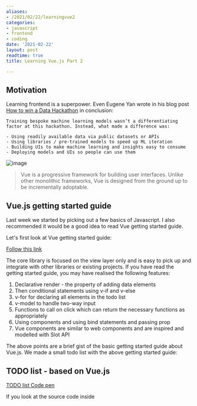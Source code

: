 ```yaml
---
aliases:
- /2021/02/22/learningvue2
categories:
- javascript
- frontend
- coding
date: '2021-02-22'
layout: post
readtime: true
title: Learning Vue.js Part 2

---
```


## Motivation

Learning frontend is a superpower. Even Eugene Yan wrote in his blog post [How to win a Data Hackathon](https://eugeneyan.com/writing/how-to-win-data-hackathon/) in
conclusion:

```
Training bespoke machine learning models wasn’t a differentiating factor at this hackathon. Instead, what made a difference was:

- Using readily available data via public datasets or APIs
- Using libraries / pre-trained models to speed up ML iteration
- Building UIs to make machine learning and insights easy to consume
- Deploying models and UIs so people can use them
```

![image](https://user-images.githubusercontent.com/24592806/108724626-889e3a00-754b-11eb-9a51-0c809b9f8867.png)

> Vue is a progressive framework for building user interfaces. Unlike other monolithic frameworks, Vue is designed from the ground up to be 
incrementally adoptable.

## Vue.js getting started guide

Last week we started by picking out a few basics of Javascript. I also recommended it would be a good idea to read Vue getting started guide.

Let's first look at Vue getting started guide:

[Follow this link](https://vuejs.org/v2/guide/)

The core library is focused on the view layer only and is easy to pick up and integrate with other libraries or 
existing projects. If you have read the getting started guide, you may have realised the following features:

1. Declarative render - the property of adding data elements
2. Then conditional statements using v-if and v-else
3. v-for for declaring all elements in the todo list
4. v-model to handle two-way input
5. Functions to call on click which can return the necessary functions as appropriately
6. Using components and using bind statements and passing prop
7. Vue components are similar to web components and are inspired and modelled with Slot API

The above points are a brief gist of the basic getting started guide about Vue.js. We made a small todo list with the above getting started guide:

## TODO list - based on Vue.js

[TODO list Code pen](https://codepen.io/kurianbenoy-aot/pen/poNWNpM)


If you look at the source code inside <script> tag:

```
export default {
  data() {
  .....
  },
  methods: {
  ....
    functions to be used for various use cases
  },
  computed: {
    ...
  }
```

- *data*: used for deciding properties of vue.js application
- *methods*: Used for various methods, like what functionality to occur when a button is to be clicked or calling APIs etc
- *computed*: Used for calculating values based on predefined data. There are both getters and setters functionality with this method


style - contains the functionality for using CSS to make your application look great
  
template - is the special place where all the Vue.js magic comes in place. In generally most of the folks use Vue.js with templates,
  even though there is [Vue render functions](https://vuejs.org/v2/guide/render-function.html) which I guess is mainly used React. In the case of templates, when you are using v-(suffix) it always is something special. It can be something like binding variables, methods, 
 loops, etc.
  
 ## Vue-cli to create Vue projects
 
Vue-cli is the best to initialize and get started with learning any new project the first time. This can be the equivalent of create-react-app in React world and the equivalent of [create-ml-app](https://github.com/shreyashankar/create-ml-app) build by Shreyas Shankar for ML projects.

It has multiple features like supporting various features of Babel, typescript, ESlint, etc. It does not require users to eject. It's very easy to customise and choose various features for our Vue project. Yet it's a good idea to remember all these are built on top of legends which are taken for granted often.

[Check out Vue CLI website to learn more about the project](https://cli.vuejs.org/)

The command to begin a project is:

`vue create <project name>`


## Side Note - about NPM packaging

[Article Link](https://dev.to/spartakyste/the-npm-guide-i-would-have-loved-as-a-beginner-4i07)

It talks about the basic NPM commands, how NPM acts as the package manager. It also tells about npm init -y command to create a project, and how to manage dependencies and devDependencies. 

Dependencies are vital features, while Dev dependencies like linters help in managing things not vital and are removed when productionizing with npm build. 

He also talks about the concept of scripts, which are used for determining commands to run like npm start in the case of React. 
Tips on managing dependencies, uninstalling packages and package-lock.json is mentioned in the article. 

I am signing off again, I will be back to share more of my learnings next week. Till then Bye.

~ Kurian

